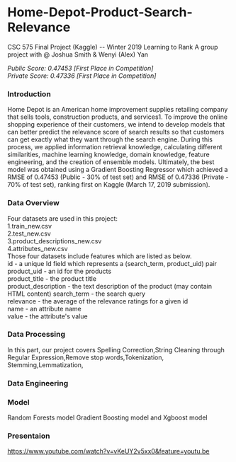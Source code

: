 # Home-Depot-Product-Search-Relevance
CSC 575 Final Project (Kaggle) -- Winter 2019 Learning to Rank
A group project with @ Joshua Smith & Wenyi (Alex) Yan

*Public Score:  0.47453 [First Place in Competition]* <br/>
*Private Score: 0.47336 [First Place in Competition]* <br/>


### Introduction 
Home Depot is an American home improvement supplies retailing company that sells tools, construction products, and services1. To improve the online shopping experience of their customers, we intend to develop models that can better predict the relevance score of search results so that customers can get exactly what they want through the search engine.
During this process, we applied information retrieval knowledge, calculating different similarities, machine learning knowledge, domain knowledge, feature engineering, and the creation of ensemble models. Ultimately, the best model was obtained using a Gradient Boosting Regressor which achieved a RMSE of 0.47453 (Public - 30% of test set) and RMSE of 0.47336 (Private - 70% of test set), ranking first on Kaggle (March 17, 2019 submission).<br/>

### Data Overview
Four datasets are used in this project:<br/>
1.train_new.csv<br/>
2.test_new.csv<br/>
3.product_descriptions_new.csv<br/>
4.attributes_new.csv<br/>
Those four datasets include features which are listed as below.<br/>
id - a unique Id field which represents a (search_term, product_uid) pair<br/>
product_uid - an id for the products<br/>
product_title - the product title<br/>
product_description - the text description of the product (may contain HTML content) search_term - the search query<br/>
relevance - the average of the relevance ratings for a given id<br/>
name - an attribute name<br/>
value - the attribute's value<br/>

### Data Processing
In this part, our project covers Spelling Correction,String Cleaning through Regular Expression,Remove stop words,Tokenization, Stemming,Lemmatization,

### Data Engineering 

### Model
Random Forests model
Gradient Boosting model and Xgboost model

### Presentaion 
<https://www.youtube.com/watch?v=vKeUY2v5xx0&feature=youtu.be>
